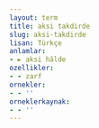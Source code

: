 ```yaml
---
layout: term
title: aksi takdirde
slug: aksi-takdirde
lisan: Türkçe
anlamlar:
- ► aksi hâlde
ozellikler:
- - zarf
ornekler:
- - ''
orneklerkaynak:
- - ''
---
```

